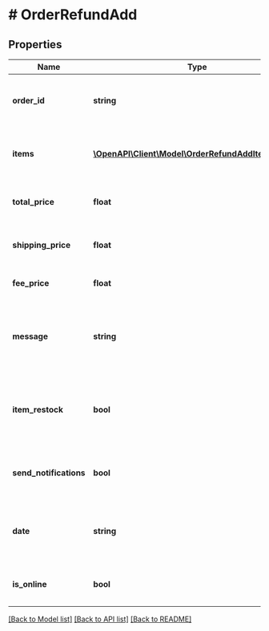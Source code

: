 # # OrderRefundAdd

## Properties

Name | Type | Description | Notes
------------ | ------------- | ------------- | -------------
**order_id** | **string** | Defines the order for which the refund will be created. | [optional]
**items** | [**\OpenAPI\Client\Model\OrderRefundAddItemsInner[]**](OrderRefundAddItemsInner.md) | Defines items in the order that will be refunded | [optional]
**total_price** | **float** | Defines order refund amount. | [optional]
**shipping_price** | **float** | Defines refund shipping amount. | [optional]
**fee_price** | **float** | Specifies refund&#39;s fee price | [optional]
**message** | **string** | Refund reason, or some else message which assigned to refund. | [optional]
**item_restock** | **bool** | Boolean, whether or not to add the line items back to the store inventory. | [optional] [default to false]
**send_notifications** | **bool** | Send notifications to customer after refund was created | [optional] [default to false]
**date** | **string** | Specifies an order creation date in format Y-m-d H:i:s | [optional]
**is_online** | **bool** | Indicates whether refund type is online | [optional] [default to false]

[[Back to Model list]](../../README.md#models) [[Back to API list]](../../README.md#endpoints) [[Back to README]](../../README.md)
